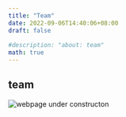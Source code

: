 ```yaml
---
title: "Team"
date: 2022-09-06T14:40:06+08:00
draft: false
 
#description: "about: team"
math: true
---
```


## team

 ![webpage under constructon](/images/Webpage-under-construction.jpeg)